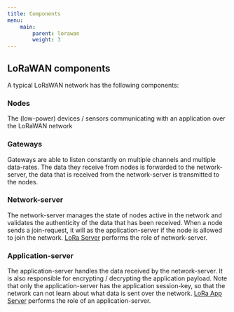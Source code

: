```yaml
---
title: Components
menu:
    main:
        parent: lorawan
        weight: 3
---
```


## LoRaWAN components

A typical LoRaWAN network has the following components:

### Nodes

The (low-power) devices / sensors communicating with an application over
the LoRaWAN network

### Gateways

Gateways are able to listen constantly on multiple channels and multiple
data-rates. The data they receive from nodes is forwarded to the
network-server, the data that is received from the network-server is
transmitted to the nodes.

### Network-server

The network-server manages the state of nodes active in the network and
validates the authenticity of the data that has been received. When a node
sends a join-request, it will as the application-server if the node is allowed
to join the network. [LoRa Server](https://docs.loraserver.io/loraserver/)
performs the role of network-server.

### Application-server

The application-server handles the data received by the network-server. It
is also responsible for encrypting / decrypting the application payload.
Note that only the application-server has the application session-key, so that
the network can not learn about what data is sent over the network.
[LoRa App Server](https://docs.loraserver.io/lora-app-server/) performs the
role of an application-server.